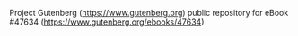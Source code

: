 Project Gutenberg (https://www.gutenberg.org) public repository for eBook #47634 (https://www.gutenberg.org/ebooks/47634)
